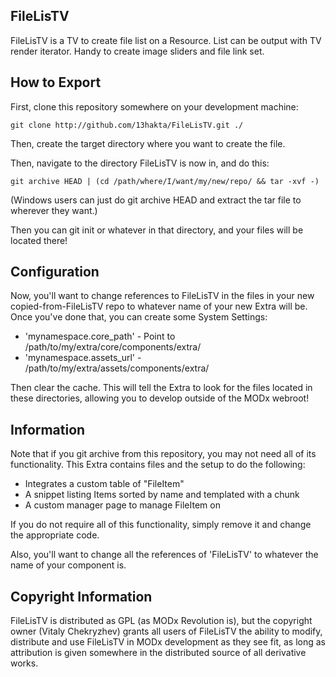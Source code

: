 ## FileLisTV

FileLisTV is a TV to create file list on a Resource.
List can be output with TV render iterator.
Handy to create image sliders and file link set.

## How to Export

First, clone this repository somewhere on your development machine:

`git clone http://github.com/13hakta/FileLisTV.git ./`

Then, create the target directory where you want to create the file.

Then, navigate to the directory FileLisTV is now in, and do this:

`git archive HEAD | (cd /path/where/I/want/my/new/repo/ && tar -xvf -)`

(Windows users can just do git archive HEAD and extract the tar file to wherever
they want.)

Then you can git init or whatever in that directory, and your files will be located
there!

## Configuration

Now, you'll want to change references to FileLisTV in the files in your
new copied-from-FileLisTV repo to whatever name of your new Extra will be. Once
you've done that, you can create some System Settings:

- 'mynamespace.core_path' - Point to /path/to/my/extra/core/components/extra/
- 'mynamespace.assets_url' - /path/to/my/extra/assets/components/extra/

Then clear the cache. This will tell the Extra to look for the files located
in these directories, allowing you to develop outside of the MODx webroot!

## Information

Note that if you git archive from this repository, you may not need all of its
functionality. This Extra contains files and the setup to do the following:

- Integrates a custom table of "FileItem"
- A snippet listing Items sorted by name and templated with a chunk
- A custom manager page to manage FileItem on

If you do not require all of this functionality, simply remove it and change the
appropriate code.

Also, you'll want to change all the references of 'FileLisTV' to whatever the
name of your component is.

## Copyright Information

FileLisTV is distributed as GPL (as MODx Revolution is), but the copyright owner
(Vitaly Chekryzhev) grants all users of FileLisTV the ability to modify, distribute
and use FileLisTV in MODx development as they see fit, as long as attribution
is given somewhere in the distributed source of all derivative works.